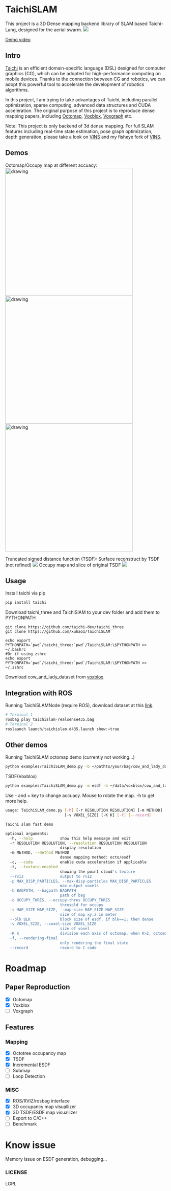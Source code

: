 ﻿# TaichiSLAM
This project is a 3D Dense mapping backend library of SLAM based Taichi-Lang, designed for the aerial swarm.
![](./docs/marchingcubes.png)

[Demo video](https://www.bilibili.com/video/BV1yu41197Q4/)

## Intro
[Taichi](https://github.com/taichi-dev/taichi) is an efficient domain-specific language (DSL) designed for computer graphics (CG), which can be adopted for high-performance computing on mobile devices.
Thanks to the connection between CG and robotics, we can adopt this powerful tool to accelerate the development of robotics algorithms.

In this project, I am trying to take advantages of Taichi, including parallel optimization, sparse computing, advanced data structures and CUDA acceleration.
The original purpose of this project is to reproduce dense mapping papers, including [Octomap](https://octomap.github.io/), [Voxblox](https://github.com/ethz-asl/voxblox), [Voxgraph](https://github.com/ethz-asl/voxgraph) etc.

Note: This project is only backend of 3d dense mapping. For full SLAM features including real-time state estimation, pose graph optimization, depth generation, please take a look on [VINS](https://github.com/HKUST-Aerial-Robotics/VINS-Fisheye) and my fisheye fork of [VINS](https://github.com/xuhao1/VINS-Fisheye).


## Demos
Octomap/Occupy map at different accuacy:
<img src="./docs/octomap1.png" alt="drawing" style="width:400px;"/>
<img src="./docs/octomap2.png" alt="drawing" style="width:400px;"/>
<img src="./docs/octomap3.png" alt="drawing" style="width:400px;"/>

Truncated signed distance function (TSDF):
Surface reconstruct by TSDF (not refined)
![](./docs/TSDF_reconstruct.png)
Occupy map and slice of original TSDF
![](./docs/TSDF.png)
## Usage

Install taichi via pip
```bash
pip install taichi
```

Download taichi_three and TaichiSlAM to your dev folder and add them to PYTHONPATH

```
git clone https://github.com/taichi-dev/taichi_three
git clone https://github.com/xuhao1/TaichiSLAM

echo export PYTHONPATH=`pwd`/taichi_three:`pwd`/TaichiSLAM:\$PYTHONPATH >> ~/.bashrc
#Or if using zshrc
echo export PYTHONPATH=`pwd`/taichi_three:`pwd`/TaichiSLAM:\$PYTHONPATH >> ~/.zshrc
```

Download cow_and_lady_dataset from [voxblox](http://robotics.ethz.ch/~asl-datasets/iros_2017_voxblox/data.bag).

## Integration with ROS
Running TaichiSLAMNode (require ROS), download dataset at this [link](https://www.dropbox.com/s/7b4ltoap59bo44g/taichislam-realsense435.bag?dl=0).

```python
# Terminal 1
rosbag play taichislam-realsense435.bag
# Terminal 2
roslaunch launch/taichislam-d435.launch show:=true
```

## Other demos
Running TaichiSLAM octomap demo (currently not working...)

```bash
python examples/TaichiSLAM_demo.py -b ~/pathto/your/bag/cow_and_lady_dataset.bag
```

TSDF(Voxblox)

```bash
python examples/TaichiSLAM_demo.py -m esdf -b ~/data/voxblox/cow_and_lady_dataset.bag
```

Use - and = key to change accuacy. Mouse to rotate the map. -h to get more help.

```bash
usage: TaichiSLAM_demo.py [-h] [-r RESOLUTION RESOLUTION] [-m METHOD] [-c] [-t] [--rviz] [-p MAX_DISP_PARTICLES] [-b BAGPATH] [-o OCCUPY_THRES] [-s MAP_SIZE MAP_SIZE] [--blk BLK]
                          [-v VOXEL_SIZE] [-K K] [-f] [--record]

Taichi slam fast demo

optional arguments:
  -h, --help            show this help message and exit
  -r RESOLUTION RESOLUTION, --resolution RESOLUTION RESOLUTION
                        display resolution
  -m METHOD, --method METHOD
                        dense mapping method: octo/esdf
  -c, --cuda            enable cuda acceleration if applicable
  -t, --texture-enabled
                        showing the point cloud's texture
  --rviz                output to rviz
  -p MAX_DISP_PARTICLES, --max-disp-particles MAX_DISP_PARTICLES
                        max output voxels
  -b BAGPATH, --bagpath BAGPATH
                        path of bag
  -o OCCUPY_THRES, --occupy-thres OCCUPY_THRES
                        thresold for occupy
  -s MAP_SIZE MAP_SIZE, --map-size MAP_SIZE MAP_SIZE
                        size of map xy,z in meter
  --blk BLK             block size of esdf, if blk==1; then dense
  -v VOXEL_SIZE, --voxel-size VOXEL_SIZE
                        size of voxel
  -K K                  division each axis of octomap, when K>2, octomap will be K**3-map
  -f, --rendering-final
                        only rendering the final state
  --record              record to C code
```



# Roadmap
## Paper Reproduction
- [x] Octomap
- [x] Voxblox
- [ ] Voxgraph

## Features
### Mapping
- [x] Octotree occupancy map
- [x] TSDF
- [x] Incremental ESDF
- [ ] Submap
- [ ] Loop Detection

### MISC
- [x] ROS/RVIZ/rosbag interface
- [x] 3D occupancy map visuallizer
- [x] 3D TSDF/ESDF map visuallizer
- [ ] Export to C/C++
- [ ] Benchmark

# Know issue
Memory issue on ESDF generation, debugging...

### LICENSE
LGPL
